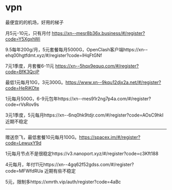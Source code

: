 # vpn
最便宜的的机场，好用的梯子

月5元-10元，只有月付 https://xn--mesr8b36x.business/#/register?code=Y5XgxhWi

9.5每年200g/月，5元套餐每月5000G，OpenClash客户端https://xn--ehq00hgtfdmt.xyz/#/register?code=lHqFtGNf

7元1季度，月套餐6-11元 https://xn--5hqx9equq.com/#/register?code=BfK3QcjP

最低1元每月10G，3元300G。https://www.xn--9kqu12djx2a.net/#/register?code=HeRiKOte

1元每月500G，6-9元包年https://xn--mes91r2ng7p4a.com/#/register?code=rVsRov9s

3元1季度，5元每月https://xn--6nq0hk9tdjr.com/#/register?code=AOsC9hkI  近期不稳定


---------------------------------------------------------------------------
赠送奈飞，最低套餐10元每月100G。https://spacex.im/#/register?code=LewuxY9d



1元每月节点不是很稳定https://v3.nanoport.xyz/#/register?code=c3Kft188

4元每月，年付11元https://xn--4gq62f52gdss.com/#/register?code=MFWfdRUa 近期有些不稳定

5元，限制多https://xmrth.vip/auth/register?code=4aBc
